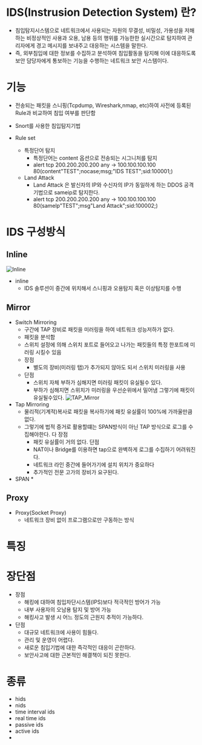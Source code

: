 # IDS(Instrusion Detection System) 란?

* 침입탐지시스템으로 네트워크에서 사용되는 자원의 무결성, 비밀성, 가용성을 저해하는 비정상적인 사용과 오용, 남용 등의 행위를 가능한한 실시간으로 탐지하여 관리자에게 경고 메시지를 보내주고 대응하는 시스템을 말한다.
* 즉, 외부침입에 대한 정보를 수집하고 분석하여 침입활동을 탐지해 이에 대응하도록 보안 담당자에게 통보하는 기능을 수행하는 네트워크 보안 시스템이다.

# 기능
* 전송되는 패킷을 스니핑(Tcpdump, Wireshark,nmap, etc)하여 사전에 등록된 Rule과 비교하여 침입 여부를 판단함
* Snort를 사용한 침입탐지기법

* Rule set
    * 특정단어 탐지
        * 특정단어는 content 옵션으로 전송되는 시그니처를 탐지
        * alert tcp 200.200.200.200 any -> 100.100.100.100 80(content"TEST";nocase;msg;"IDS TEST";sid:100001;)
    * Land Attack
        * Land Attack 은 발신자의 IP와 수신자의 IP가 동일하게 하는 DDOS 공격 기법으로 sameip로 탐지한다.
        * alert tcp 200.200.200.200 any -> 100.100.100.100 80(samelp"TEST";msg"Land Attack";sid:100002;)

# IDS 구성방식

## Inline
![Inline](https://t1.daumcdn.net/cfile/tistory/9935E5465C316BFB06)
* inline 
    * IDS 솔루션이 중간에 위치해서 스니핑과 오용탐지 혹은 이상탐지를 수행

## Mirror
* Switch Mirroring
    * 구간에 TAP 장비로 패킷을 미러링을 하여 네트워크 성능저하가 없다.
    * 패킷을 분석함
    * 스위치 설정에 의해 스위치 포트로 들어오고 나가는 패킷들의 특정 한포트에 미러링 시킬수 있음
    * 장점
        * 별도의 장비(미러링 탭)가 추가되지 않아도 되서 스위치 미러링을 사용
    * 단점
        * 스위치 자체 부하가 심해지면 미러링 패킷이 유실될수 있다.
        * 부하가 심해지면 스위치가 미러링을 우선순위에서 밀어냄 그렇기에 패킷이 유실될수있다.
![TAP_Mirror](https://t1.daumcdn.net/cfile/tistory/99ABFF465C316BF941)
* Tap Mirroring
    * 물리적(기계적)복사로 패킷을 복사하기에 패킷 유실률이 100%에 가까울만큼 없다.
	* 그렇기에 법적 증거로 활용할떄는 SPAN방식이 아닌 TAP 방식으로 로그를 수집해야한다.
    다
    장점
        * 패킷 유실률이 거의 없다.
    단점
		* NAT이나 Bridge를 이용하면 tap으로 완벽하게 로그를 수집하기 어려워진다.
        * 네트워크 라인 중간에 들어가기에 설치 위치가 중요하다
        * 추가적인 전문 고가의 장비가 요구된다.
* SPAN 
	* 

## Proxy
* Proxy(Socket Proxy)
    * 네트워크 장비 없이 프로그램으로만 구동하는 방식


# 특징

# 장단점
* 장점
    * 해킹에 대하여 침입차단시스템(IPS)보다 적극적인 방어가 가능
    * 내부 사용자의 오남용 탐지 및 방어 가능
    * 해킹사고 발생 시 어느 정도의 근원지 추적이 가능하다.
* 단점
    * 대규모 네트워크에 사용이 힘들다.
    * 관리 및 운영이 어렵다.
    * 새로운 침입기법에 대한 즉각적인 대응이 곤란하다.
    * 보안사고에 대한 근본적인 해결책이 되진 못한다.

# 종류
* hids
* nids
* time interval ids
* real time ids
* passive ids
* active ids
* 
